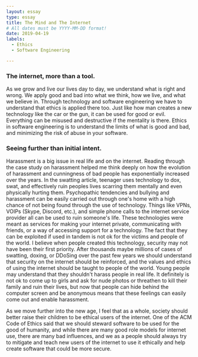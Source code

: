 ```yaml
---
layout: essay
type: essay
title: The Mind and The Internet
# All dates must be YYYY-MM-DD format!
date: 2019-04-19
labels:
  - Ethics
  - Software Engineering

---
```


### The internet, more than a tool.

  As we grow and live our lives day to day, we understand what is right and wrong. We apply good and bad into what we think, how we live, and what we believe in. Through technology and software engineering we have to understand that ethics is applied there too. Just like how man creates a new technology like the car or the gun, it can be used for good or evil. Everything can be misused and destructive if the mentality is there. Ethics in software engineering is to understand the limits of what is good and bad, and minimizing the risk of abuse in your software. 
  
### Seeing further than initial intent.

  Harassment is a big issue in real life and on the internet. Reading through the case study on harassment helped me think deeply on how the evolution of harassment and cunningness of bad people has exponentially increased over the years. In the swatting article, teenager uses technology to dox, swat, and effectively ruin peoples lives scarring them mentally and even physically hurting them. Psychopathic tendencies and bullying and harassment can be easily carried out through one's home with a high chance of not being found through the use of technology. Things like VPNs, VOIPs (Skype, Discord, etc.), and simple phone calls to the internet service provider all can be used to ruin someone's life. These technologies were meant as services for making your internet private, communicating with friends, or a way of accessing support for a technology. The fact that they can be exploited if used in tandem is not ok for the victims and people of the world. I believe when people created this technology, security may not have been their first priority. After thousands maybe millions of cases of swatting, doxing, or DDoSing over the past few years we should understand that security on the internet should be reinforced, and the values and ethics of using the internet should be taught to people of the world. Young people may understand that they shouldn't harass people in real life. It definitely is not ok to come up to girls and ask for nude photos or threathen to kill their family and ruin their lives, but now that people can hide behind the computer screen and be anonymous means that these feelings can easily come out and enable harassment.
  
  As we move further into the new age, I feel that as a whole, society should better raise their children to be ethical users of the internet. One of the ACM Code of Ethics said that we should steward software to be used for the good of humanity, and while there are many good role models for internet use, there are many bad influences, and we as a people should always try to mitigate and teach new users of the internet to use it ethically and help create software that could be more secure. 
